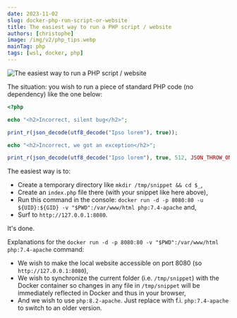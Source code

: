 ```yaml
---
date: 2023-11-02
slug: docker-php-run-script-or-website
title: The easiest way to run a PHP script / website
authors: [christophe]
image: /img/v2/php_tips.webp
mainTag: php
tags: [wsl, docker, php]
---
```

![The easiest way to run a PHP script / website](/img/v2/php_tips.webp)

The situation: you wish to run a piece of standard PHP code (no dependency) like the one below:

<Snippet filename="index.php">

```php
<?php

echo "<h2>Incorrect, silent bug</h2>";

print_r(json_decode(utf8_decode("Ipso lorem"), true));

echo "<h2>Incorrect, we got an exception</h2>";

print_r(json_decode(utf8_decode("Ipso lorem"), true, 512, JSON_THROW_ON_ERROR));
```

</Snippet>

<!-- truncate -->

The easiest way is to:

* Create a temporary directory like `mkdir /tmp/snippet && cd $_`,
* Create an `index.php` file there (with your snippet like here above),
* Run this command in the console: `docker run -d -p 8080:80 -u ${UID}:${GID} -v "$PWD":/var/www/html php:7.4-apache` and,
* Surf to `http://127.0.0.1:8080`.

It's done.

Explanations for the `docker run -d -p 8080:80 -v "$PWD":/var/www/html php:7.4-apache` command:

* We wish to make the local website accessible on port 8080 (so `http://127.0.0.1:8080`),
* We wish to synchronize the current folder (i.e. `/tmp/snippet`) with the Docker container so changes in any file in `/tmp/snippet` will be immediately reflected in Docker and thus in your browser,
* And we wish to use `php:8.2-apache`. Just replace with f.i. `php:7.4-apache` to switch to an older version.
